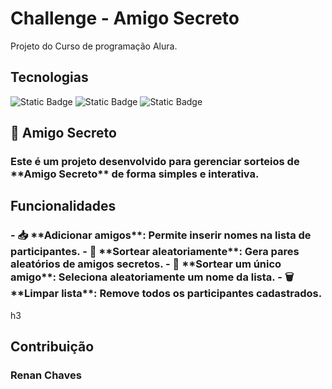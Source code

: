 ﻿<h1>
  Challenge - Amigo Secreto
</h1>

<p>Projeto do Curso de programação Alura.</p>

<h2><b>
  Tecnologias
</b></h2>
<div>
  <img alt="Static Badge" src="https://img.shields.io/badge/%20-%20HTML-%20orange">
  <img alt="Static Badge" src="https://img.shields.io/badge/%20-%20CSS-%20blue">
  <img alt="Static Badge" src="https://img.shields.io/badge/%20-%20JAVA%20-%20red">
</div>

<h2><b>
  🎁 Amigo Secreto
</b></h2>
<h3>
Este é um projeto desenvolvido para gerenciar sorteios de **Amigo Secreto** de forma simples e interativa.
</h3>

<h2>
  Funcionalidades
</h2>
<h3>
  - 📥 **Adicionar amigos**: Permite inserir nomes na lista de participantes.
- 🔄 **Sortear aleatoriamente**: Gera pares aleatórios de amigos secretos.
- 🎲 **Sortear um único amigo**: Seleciona aleatoriamente um nome da lista.
- 🗑️ **Limpar lista**: Remove todos os participantes cadastrados.
</h3>h3
<h2><b>
  Contribuição
</b></h2>
<h3>
  Renan Chaves
</h3>
